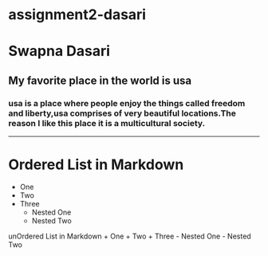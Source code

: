 # assignment2-dasari
# Swapna Dasari
## My favorite place in the world is usa
### **usa is a place where people enjoy the things called freedom and liberty**,usa comprises of very beautiful locations.The reason I like this place it is a **multicultural society.**
_ _ _ _ _ _
# Ordered List in Markdown
<ul>
    <li>One</li>
    <li>Two</li>
    <li>Three
        <ul>
            <li>Nested One</li>
            <li>Nested Two</li>
        </ul>
    </li>
</ul>
 unOrdered List in Markdown
+ One
+ Two
+ Three
    - Nested One
    - Nested Two



